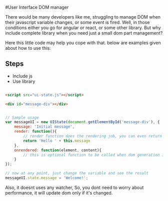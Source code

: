 #User Interface DOM manager

There would be many developers like me, struggling to manage DOM when their javascript variable changes, or some event is fired. Well, in those conditions either you go for angular or react, or some other library. But why include complete library when you need just a small dom part management?

Here this little code may help you cope with that. below are examples given about how to use this:

## Steps

- Include js
- Use library

```html

<script src="ui-state.js"></script>

<div id="message-div"></div>
```

```javascript

// Sample usage
var messageUI = new UIState(document.getElementById('message-div'), {
	message: 'Initial message',
	render: function(){
		// render function does the rendering job, you can even return the dom
        return 'Hello ' + this.message
    },
    onrendered: function(element, content){
    	// this is optional function to be called when dom generation is complete and rendered
	}
});

// now at any point, just change the variable and see the result
messageUI.state.message = 'Welcome!';

```

Also, it doesnt uses any watcher, So, you dont need to worry about performance, it will update dom only if it's changed.